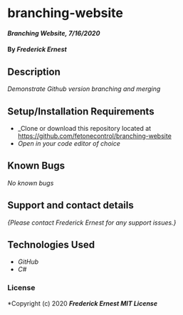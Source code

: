 # branching-website

#### _Branching Website, 7/16/2020_

#### By _**Frederick Ernest**_

## Description

_Demonstrate Github version branching and merging_

## Setup/Installation Requirements

* _Clone or download this repository located at https://github.com/fetonecontrol/branching-website
* _Open in your code editor of choice_


## Known Bugs

_No known bugs_

## Support and contact details

_{Please contact Frederick Ernest for any support issues.}_

## Technologies Used

* _GitHub_
* _C#_

### License

*Copyright (c) 2020 **_Frederick Ernest MIT License_**
